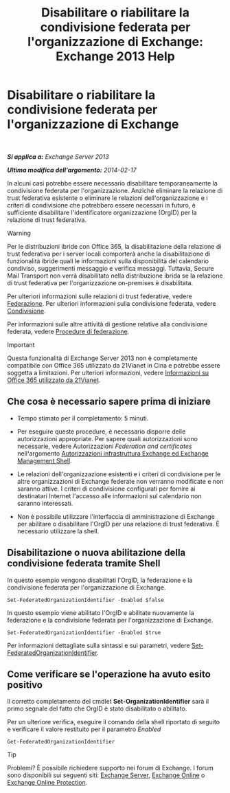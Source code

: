 ﻿---
title: "Disabilitare o riabilitare la condivisione federata per l'organizzazione di Exchange: Exchange 2013 Help"
TOCTitle: Disabilitare o riabilitare la condivisione federata per l'organizzazione di Exchange
ms:assetid: d36490d8-0268-47b9-a6d4-e56427f1b02e
ms:mtpsurl: https://technet.microsoft.com/it-it/library/JJ657497(v=EXCHG.150)
ms:contentKeyID: 50481733
ms.date: 05/22/2018
mtps_version: v=EXCHG.150
ms.translationtype: MT
---

# Disabilitare o riabilitare la condivisione federata per l'organizzazione di Exchange

 

_**Si applica a:** Exchange Server 2013_

_**Ultima modifica dell'argomento:** 2014-02-17_

In alcuni casi potrebbe essere necessario disabilitare temporaneamente la condivisione federata per l'organizzazione. Anziché eliminare la relazione di trust federativa esistente o eliminare le relazioni dell'organizzazione e i criteri di condivisione che potrebbero essere necessari in futuro, è sufficiente disabilitare l'identificatore organizzazione (OrgID) per la relazione di trust federativa.


> [!WARNING]
> Per le distribuzioni ibride con Office 365, la disabilitazione della relazione di trust federativa per i server locali comporterà anche la disabilitazione di funzionalità ibride quali le informazioni sulla disponibilità del calendario condiviso, suggerimenti messaggio e verifica messaggi. Tuttavia, Secure Mail Transport non verrà disabilitato nella distribuzione ibrida se la relazione di trust federativa per l'organizzazione on-premises è disabilitata.



Per ulteriori informazioni sulle relazioni di trust federative, vedere [Federazione](federation-exchange-2013-help.md). Per ulteriori informazioni sulla condivisione federata, vedere [Condivisione](sharing-exchange-2013-help.md).

Per informazioni sulle altre attività di gestione relative alla condivisione federata, vedere [Procedure di federazione](federation-procedures-exchange-2013-help.md).


> [!IMPORTANT]
> Questa funzionalità di Exchange Server 2013 non è completamente compatibile con Office 365 utilizzato da 21Vianet in Cina e potrebbe essere soggetta a limitazioni. Per ulteriori informazioni, vedere <A href="https://go.microsoft.com/fwlink/?linkid=313640">Informazioni su Office 365 utilizzato da 21Vianet</A>.



## Che cosa è necessario sapere prima di iniziare

  - Tempo stimato per il completamento: 5 minuti.

  - Per eseguire queste procedure, è necessario disporre delle autorizzazioni appropriate. Per sapere quali autorizzazioni sono necessarie, vedere Autorizzazioni *Federation and certificates* nell'argomento [Autorizzazioni infrastruttura Exchange ed Exchange Management Shell](exchange-and-shell-infrastructure-permissions-exchange-2013-help.md).

  - Le relazioni dell'organizzazione esistenti e i criteri di condivisione per le altre organizzazioni di Exchange federate non verranno modificate e non saranno attive. I criteri di condivisione configurati per fornire ai destinatari Internet l'accesso alle informazioni sul calendario non saranno interessati.

  - Non è possibile utilizzare l'interfaccia di amministrazione di Exchange per abilitare o disabilitare l'OrgID per una relazione di trust federativa. È necessario utilizzare la shell.

## Disabilitazione o nuova abilitazione della condivisione federata tramite Shell

In questo esempio vengono disabilitati l'OrgID, la federazione e la condivisione federata per l'organizzazione di Exchange.

    Set-FederatedOrganizationIdentifier -Enabled $false

In questo esempio viene abilitato l'OrgID e abilitate nuovamente la federazione e la condivisione federata per l'organizzazione di Exchange.

    Set-FederatedOrganizationIdentifier -Enabled $true

Per informazioni dettagliate sulla sintassi e sui parametri, vedere [Set-FederatedOrganizationIdentifier](https://technet.microsoft.com/it-it/library/dd351037\(v=exchg.150\)).

## Come verificare se l'operazione ha avuto esito positivo

Il corretto completamento del cmdlet **Set-OrganizationIdentifier** sarà il primo segnale del fatto che OrgID è stato disabilitato o abilitato.

Per un ulteriore verifica, eseguire il comando della shell riportato di seguito e verificare il valore restituito per il parametro *Enabled*

    Get-FederatedOrganizationIdentifier


> [!TIP]
> Problemi? È possibile richiedere supporto nei forum di Exchange. I forum sono disponibili sui seguenti siti: <A href="https://go.microsoft.com/fwlink/p/?linkid=60612">Exchange Server</A>, <A href="https://go.microsoft.com/fwlink/p/?linkid=267542">Exchange Online</A> o <A href="https://go.microsoft.com/fwlink/p/?linkid=285351">Exchange Online Protection</A>.


